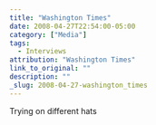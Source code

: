 ```yaml
---
title: "Washington Times"
date: 2008-04-27T22:54:00-05:00
category: ["Media"]
tags:
  - Interviews
attribution: "Washington Times"
link_to_original: ""
description: ""
_slug: 2008-04-27-washington_times
---
```


Trying on different hats
